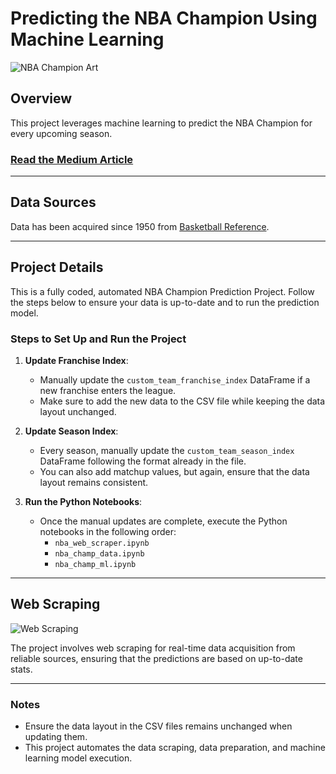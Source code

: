# Predicting the NBA Champion Using Machine Learning

![NBA Champion Art](https://github.com/allenjake440/NBA_Champion/assets/134075534/b7d724d9-5452-45d2-abac-81128c34a8f6)

## Overview

This project leverages machine learning to predict the NBA Champion for every upcoming season.

### [Read the Medium Article](https://medium.com/@allenjake440/predicting-the-nba-champion-with-machine-learning-25e3a45a82f9)

---

## Data Sources

Data has been acquired since 1950 from [Basketball Reference](https://www.basketball-reference.com/about/glossary.html).

---

## Project Details

This is a fully coded, automated NBA Champion Prediction Project. Follow the steps below to ensure your data is up-to-date and to run the prediction model.

### Steps to Set Up and Run the Project

1. **Update Franchise Index**:
   - Manually update the `custom_team_franchise_index` DataFrame if a new franchise enters the league.
   - Make sure to add the new data to the CSV file while keeping the data layout unchanged.

2. **Update Season Index**:
   - Every season, manually update the `custom_team_season_index` DataFrame following the format already in the file.
   - You can also add matchup values, but again, ensure that the data layout remains consistent.

3. **Run the Python Notebooks**:
   - Once the manual updates are complete, execute the Python notebooks in the following order:
     - `nba_web_scraper.ipynb`
     - `nba_champ_data.ipynb`
     - `nba_champ_ml.ipynb`

---

## Web Scraping

![Web Scraping](https://github.com/user-attachments/assets/2bef75b4-47e0-4ace-afe3-680b3ced56ef)

The project involves web scraping for real-time data acquisition from reliable sources, ensuring that the predictions are based on up-to-date stats.

---

### Notes

- Ensure the data layout in the CSV files remains unchanged when updating them.
- This project automates the data scraping, data preparation, and machine learning model execution.
